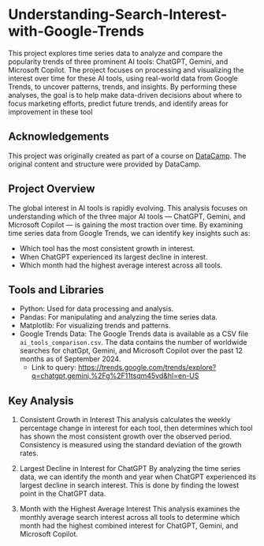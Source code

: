 # Understanding-Search-Interest-with-Google-Trends
This project explores time series data to analyze and compare the popularity trends of three prominent AI tools: ChatGPT, Gemini, and Microsoft Copilot. The project focuses on processing and visualizing the interest over time for these AI tools, using real-world data from Google Trends, to uncover patterns, trends, and insights. By performing these analyses, the goal is to help make data-driven decisions about where to focus marketing efforts, predict future trends, and identify areas for improvement in these tool
## Acknowledgements
This project was originally created as part of a course on [DataCamp](https://www.datacamp.com). The original content and structure were provided by DataCamp.
## Project Overview
The global interest in AI tools is rapidly evolving. This analysis focuses on understanding which of the three major AI tools — ChatGPT, Gemini, and Microsoft Copilot — is gaining the most traction over time. By examining time series data from Google Trends, we can identify key insights such as:
- Which tool has the most consistent growth in interest.
- When ChatGPT experienced its largest decline in interest.
- Which month had the highest average interest across all tools.

## Tools and Libraries
- Python: Used for data processing and analysis.
- Pandas: For manipulating and analyzing the time series data.
- Matplotlib: For visualizing trends and patterns.
- Google Trends Data: The Google Trends data is available as a CSV file `ai_tools_comparison.csv`. The data contains the number of worldwide searches for chatGpt, Gemini, and Microsoft Copilot over the past 12 months as of September 2024.
    - Link to query: https://trends.google.com/trends/explore?q=chatgpt,gemini,%2Fg%2F11tsqm45vd&hl=en-US
  
## Key Analysis
1. Consistent Growth in Interest
This analysis calculates the weekly percentage change in interest for each tool, then determines which tool has shown the most consistent growth over the observed period. Consistency is measured using the standard deviation of the growth rates.

2. Largest Decline in Interest for ChatGPT
By analyzing the time series data, we can identify the month and year when ChatGPT experienced its largest decline in search interest. This is done by finding the lowest point in the ChatGPT data.

3. Month with the Highest Average Interest
This analysis examines the monthly average search interest across all tools to determine which month had the highest combined interest for ChatGPT, Gemini, and Microsoft Copilot.
